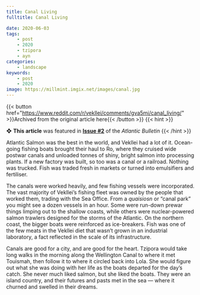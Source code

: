 ```yaml
---
title: Canal Living
fulltitle: Canal Living

date: 2020-06-03
tags:
    - post
    - 2020
    - tzipora
    - ayn
categories:
    - landscape
keywords:
    - post
    - 2020
image: https://millmint.imgix.net/images/canal.jpg
---
```

{{< button href="https://www.reddit.com/r/vekllei/comments/gva5mi/canal_living/" >}}Archived from the original article here{{< /button >}}
{{< hint >}}

❖ **This article** was featured in [**Issue #2**](/newsdesk/bulletin/2020/2) of the *Atlantic Bulletin*
{{< /hint >}}

Atlantic Salmon was the best in the world, and Vekllei had a lot of it. Ocean-going fishing boats brought their haul to Ro, where they cruised wide postwar canals and unloaded tonnes of shiny, bright salmon into processing plants. If a new factory was built, so too was a canal or a railroad. Nothing was trucked. Fish was traded fresh in markets or turned into emulsifiers and fertiliser.

The canals were worked heavily, and few fishing vessels were incorporated. The vast majority of Vekllei’s fishing fleet was owned by the people that worked them, trading with the Sea Office. From a *quaisiosn* or “canal park” you might see a dozen vessels in an hour. Some were run-down prewar things limping out to the shallow coasts, while others were nuclear-powered salmon trawlers designed for the storms of the Atlantic. On the northern coast, the bigger boats were reinforced as ice-breakers. Fish was one of the few meats in the Vekllei diet that wasn’t grown in an industrial laboratory, a fact reflected in the scale of its infrastructure.

Canals are good for a city, and are good for the heart. Tzipora would take long walks in the morning along the Wellington Canal to where it met Touismah, then follow it to where it circled back into Lola. She would figure out what she was doing with her life as the boats departed for the day’s catch. She never much liked salmon, but she liked the boats. They were an island country, and their futures and pasts met in the sea — where it churned and swelled in their dreams.
